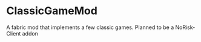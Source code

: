 # ClassicGameMod
 A fabric mod that implements a few classic games. Planned to be a NoRisk-Client addon
